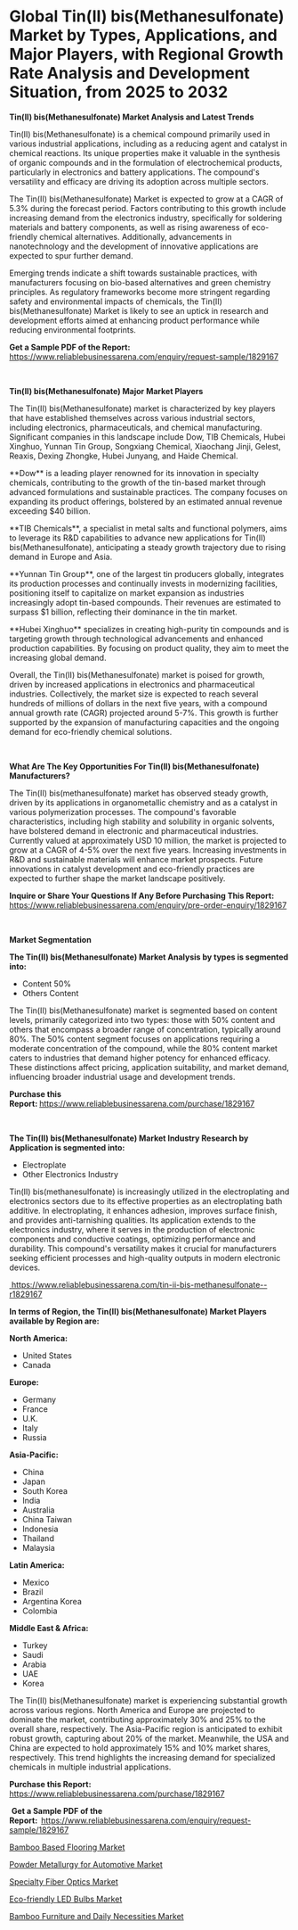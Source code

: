 <p><h1>Global Tin(II) bis(Methanesulfonate) Market by Types, Applications, and Major Players, with Regional Growth Rate Analysis and Development Situation, from 2025 to 2032</h1></p><p><strong>Tin(II) bis(Methanesulfonate) Market Analysis and Latest Trends</strong></p>
<p><p>Tin(II) bis(Methanesulfonate) is a chemical compound primarily used in various industrial applications, including as a reducing agent and catalyst in chemical reactions. Its unique properties make it valuable in the synthesis of organic compounds and in the formulation of electrochemical products, particularly in electronics and battery applications. The compound's versatility and efficacy are driving its adoption across multiple sectors.</p><p>The Tin(II) bis(Methanesulfonate) Market is expected to grow at a CAGR of 5.3% during the forecast period. Factors contributing to this growth include increasing demand from the electronics industry, specifically for soldering materials and battery components, as well as rising awareness of eco-friendly chemical alternatives. Additionally, advancements in nanotechnology and the development of innovative applications are expected to spur further demand. </p><p>Emerging trends indicate a shift towards sustainable practices, with manufacturers focusing on bio-based alternatives and green chemistry principles. As regulatory frameworks become more stringent regarding safety and environmental impacts of chemicals, the Tin(II) bis(Methanesulfonate) Market is likely to see an uptick in research and development efforts aimed at enhancing product performance while reducing environmental footprints.</p></p>
<p><strong>Get a Sample PDF of the Report:&nbsp;</strong> <a href="https://www.reliablebusinessarena.com/enquiry/request-sample/1829167?utm_campaign=1891&utm_medium=2&utm_source=Github&utm_content=ia&utm_term=26032025&utm_id=tinii-bismethanesulfonate">https://www.reliablebusinessarena.com/enquiry/request-sample/1829167</a></p>
<p>&nbsp;</p>
<p><strong>Tin(II) bis(Methanesulfonate) Major Market Players</strong></p>
<p><p>The Tin(II) bis(Methanesulfonate) market is characterized by key players that have established themselves across various industrial sectors, including electronics, pharmaceuticals, and chemical manufacturing. Significant companies in this landscape include Dow, TIB Chemicals, Hubei Xinghuo, Yunnan Tin Group, Songxiang Chemical, Xiaochang Jinji, Gelest, Reaxis, Dexing Zhongke, Hubei Junyang, and Haide Chemical.</p><p>**Dow** is a leading player renowned for its innovation in specialty chemicals, contributing to the growth of the tin-based market through advanced formulations and sustainable practices. The company focuses on expanding its product offerings, bolstered by an estimated annual revenue exceeding $40 billion.</p><p>**TIB Chemicals**, a specialist in metal salts and functional polymers, aims to leverage its R&D capabilities to advance new applications for Tin(II) bis(Methanesulfonate), anticipating a steady growth trajectory due to rising demand in Europe and Asia.</p><p>**Yunnan Tin Group**, one of the largest tin producers globally, integrates its production processes and continually invests in modernizing facilities, positioning itself to capitalize on market expansion as industries increasingly adopt tin-based compounds. Their revenues are estimated to surpass $1 billion, reflecting their dominance in the tin market.</p><p>**Hubei Xinghuo** specializes in creating high-purity tin compounds and is targeting growth through technological advancements and enhanced production capabilities. By focusing on product quality, they aim to meet the increasing global demand.</p><p>Overall, the Tin(II) bis(Methanesulfonate) market is poised for growth, driven by increased applications in electronics and pharmaceutical industries. Collectively, the market size is expected to reach several hundreds of millions of dollars in the next five years, with a compound annual growth rate (CAGR) projected around 5-7%. This growth is further supported by the expansion of manufacturing capacities and the ongoing demand for eco-friendly chemical solutions.</p></p>
<p>&nbsp;</p>
<p><strong>What Are The Key Opportunities For Tin(II) bis(Methanesulfonate) Manufacturers?</strong></p>
<p><p>The Tin(II) bis(methanesulfonate) market has observed steady growth, driven by its applications in organometallic chemistry and as a catalyst in various polymerization processes. The compound's favorable characteristics, including high stability and solubility in organic solvents, have bolstered demand in electronic and pharmaceutical industries. Currently valued at approximately USD 10 million, the market is projected to grow at a CAGR of 4-5% over the next five years. Increasing investments in R&D and sustainable materials will enhance market prospects. Future innovations in catalyst development and eco-friendly practices are expected to further shape the market landscape positively.</p></p>
<p><strong>Inquire or Share Your Questions If Any Before Purchasing This Report:</strong> <a href="https://www.reliablebusinessarena.com/enquiry/pre-order-enquiry/1829167?utm_campaign=1891&utm_medium=2&utm_source=Github&utm_content=ia&utm_term=26032025&utm_id=tinii-bismethanesulfonate">https://www.reliablebusinessarena.com/enquiry/pre-order-enquiry/1829167</a></p>
<p>&nbsp;</p>
<p><strong>Market Segmentation</strong></p>
<p><strong>The Tin(II) bis(Methanesulfonate) Market Analysis by types is segmented into:</strong></p>
<p><ul><li>Content 50%</li><li>Others Content</li></ul></p>
<p><p>The Tin(II) bis(Methanesulfonate) market is segmented based on content levels, primarily categorized into two types: those with 50% content and others that encompass a broader range of concentration, typically around 80%. The 50% content segment focuses on applications requiring a moderate concentration of the compound, while the 80% content market caters to industries that demand higher potency for enhanced efficacy. These distinctions affect pricing, application suitability, and market demand, influencing broader industrial usage and development trends.</p></p>
<p><strong>Purchase this Report:&nbsp;</strong><a href="https://www.reliablebusinessarena.com/purchase/1829167?utm_campaign=1891&utm_medium=2&utm_source=Github&utm_content=ia&utm_term=26032025&utm_id=tinii-bismethanesulfonate">https://www.reliablebusinessarena.com/purchase/1829167</a></p>
<p>&nbsp;</p>
<p><strong>The Tin(II) bis(Methanesulfonate) Market Industry Research by Application is segmented into:</strong></p>
<p><ul><li>Electroplate</li><li>Other Electronics Industry</li></ul></p>
<p><p>Tin(II) bis(methanesulfonate) is increasingly utilized in the electroplating and electronics sectors due to its effective properties as an electroplating bath additive. In electroplating, it enhances adhesion, improves surface finish, and provides anti-tarnishing qualities. Its application extends to the electronics industry, where it serves in the production of electronic components and conductive coatings, optimizing performance and durability. This compound's versatility makes it crucial for manufacturers seeking efficient processes and high-quality outputs in modern electronic devices.</p></p>
<p><a href="https://www.reliablebusinessarena.com/tin-ii-bis-methanesulfonate--r1829167?utm_campaign=1891&utm_medium=2&utm_source=Github&utm_content=ia&utm_term=26032025&utm_id=tinii-bismethanesulfonate">&nbsp;https://www.reliablebusinessarena.com/tin-ii-bis-methanesulfonate--r1829167</a></p>
<p><strong>In terms of Region, the Tin(II) bis(Methanesulfonate) Market Players available by Region are:</strong></p>
<p>
    <p> <strong> North America: </strong>
        <ul>
            <li>United States</li>
            <li>Canada</li>
        </ul>
        </p> 
    <p> <strong> Europe: </strong>
        <ul>
            <li>Germany</li>
            <li>France</li>
            <li>U.K.</li>
            <li>Italy</li>
            <li>Russia</li>
        </ul>
        </p> 
    <p> <strong> Asia-Pacific: </strong>
        <ul>
            <li>China</li>
            <li>Japan</li>
            <li>South Korea</li>
            <li>India</li>
            <li>Australia</li>
            <li>China Taiwan</li>
            <li>Indonesia</li>
            <li>Thailand</li>
            <li>Malaysia</li>
        </ul>
        </p> 
    <p> <strong> Latin America: </strong>
        <ul>
            <li>Mexico</li>
            <li>Brazil</li>
            <li>Argentina Korea</li>
            <li>Colombia</li>
        </ul>
        </p> 
    <p> <strong> Middle East & Africa: </strong>
        <ul>
            <li>Turkey</li>
            <li>Saudi</li>
            <li>Arabia</li>
            <li>UAE</li>
            <li>Korea</li>
        </ul>
    </p>
    </p>
<p><p>The Tin(II) bis(Methanesulfonate) market is experiencing substantial growth across various regions. North America and Europe are projected to dominate the market, contributing approximately 30% and 25% to the overall share, respectively. The Asia-Pacific region is anticipated to exhibit robust growth, capturing about 20% of the market. Meanwhile, the USA and China are expected to hold approximately 15% and 10% market shares, respectively. This trend highlights the increasing demand for specialized chemicals in multiple industrial applications.</p></p>
<p><strong>Purchase this Report: </strong><a href="https://www.reliablebusinessarena.com/purchase/1829167?utm_campaign=1891&utm_medium=2&utm_source=Github&utm_content=ia&utm_term=26032025&utm_id=tinii-bismethanesulfonate">https://www.reliablebusinessarena.com/purchase/1829167</a></p>
<p>&nbsp;<strong>Get a Sample PDF of the Report:&nbsp;&nbsp;</strong><a href="https://www.reliablebusinessarena.com/enquiry/request-sample/1829167?utm_campaign=1891&utm_medium=2&utm_source=Github&utm_content=ia&utm_term=26032025&utm_id=tinii-bismethanesulfonate">https://www.reliablebusinessarena.com/enquiry/request-sample/1829167</a></p>
<p><strong></strong></p>
<p><p><a href="https://github.com/aarenlazosw3/Market-Research-Report-List-1/blob/main/bamboo-based-flooring-market.md?utm_campaign=1891&utm_medium=2&utm_source=Github&utm_content=ia&utm_term=26032025&utm_id=tinii-bismethanesulfonate">Bamboo Based Flooring Market</a></p><p><a href="https://github.com/bmorecock/Market-Research-Report-List-6/blob/main/powder-metallurgy-for-automotive-market.md?utm_campaign=1891&utm_medium=2&utm_source=Github&utm_content=ia&utm_term=26032025&utm_id=tinii-bismethanesulfonate">Powder Metallurgy for Automotive Market</a></p><p><a href="https://github.com/naanaafranxu/Market-Research-Report-List-1/blob/main/specialty-fiber-optics-market.md?utm_campaign=1891&utm_medium=2&utm_source=Github&utm_content=ia&utm_term=26032025&utm_id=tinii-bismethanesulfonate">Specialty Fiber Optics Market</a></p><p><a href="https://github.com/goliareanoyh/Market-Research-Report-List-1/blob/main/eco-friendly-led-bulbs-market.md?utm_campaign=1891&utm_medium=2&utm_source=Github&utm_content=ia&utm_term=26032025&utm_id=tinii-bismethanesulfonate">Eco-friendly LED Bulbs Market</a></p><p><a href="https://github.com/knazsdadeyvw/Market-Research-Report-List-1/blob/main/bamboo-furniture-and-daily-necessities-market.md?utm_campaign=1891&utm_medium=2&utm_source=Github&utm_content=ia&utm_term=26032025&utm_id=tinii-bismethanesulfonate">Bamboo Furniture and Daily Necessities Market</a></p></p>